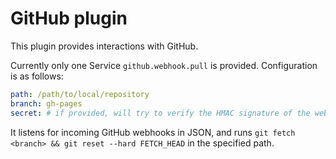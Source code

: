 # GitHub plugin

This plugin provides interactions with GitHub.

Currently only one Service `github.webhook.pull` is provided. Configuration is as follows:

```yaml
path: /path/to/local/repository
branch: gh-pages
secret: # if provided, will try to verify the HMAC signature of the webhook
```

It listens for incoming GitHub webhooks in JSON, and runs `git fetch <branch> && git reset --hard FETCH_HEAD` in the specified path.
